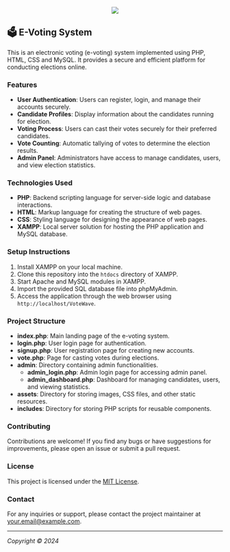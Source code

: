 <p align="center">
<img src="https://github.com/DON2604/VoteWave/assets/89240074/7e4a966b-32ce-4650-acc9-740f65515aaa">
</p>



## 🗳️ E-Voting System


This is an electronic voting (e-voting) system implemented using PHP, HTML, CSS and MySQL. It provides a secure and efficient platform for conducting elections online.

### Features

- **User Authentication**: Users can register, login, and manage their accounts securely.
- **Candidate Profiles**: Display information about the candidates running for election.
- **Voting Process**: Users can cast their votes securely for their preferred candidates.
- **Vote Counting**: Automatic tallying of votes to determine the election results.
- **Admin Panel**: Administrators have access to manage candidates, users, and view election statistics.

### Technologies Used

- **PHP**: Backend scripting language for server-side logic and database interactions.
- **HTML**: Markup language for creating the structure of web pages.
- **CSS**: Styling language for designing the appearance of web pages.
- **XAMPP**: Local server solution for hosting the PHP application and MySQL database.

### Setup Instructions

1. Install XAMPP on your local machine.
2. Clone this repository into the `htdocs` directory of XAMPP.
3. Start Apache and MySQL modules in XAMPP.
4. Import the provided SQL database file into phpMyAdmin.
5. Access the application through the web browser using `http://localhost/VoteWave`.

### Project Structure

- **index.php**: Main landing page of the e-voting system.
- **login.php**: User login page for authentication.
- **signup.php**: User registration page for creating new accounts.
- **vote.php**: Page for casting votes during elections.
- **admin**: Directory containing admin functionalities.
    - **admin_login.php**: Admin login page for accessing admin panel.
    - **admin_dashboard.php**: Dashboard for managing candidates, users, and viewing statistics.
- **assets**: Directory for storing images, CSS files, and other static resources.
- **includes**: Directory for storing PHP scripts for reusable components.

### Contributing

Contributions are welcome! If you find any bugs or have suggestions for improvements, please open an issue or submit a pull request.

### License

This project is licensed under the [MIT License](LICENSE).

### Contact

For any inquiries or support, please contact the project maintainer at [your.email@example.com](mailto:your.email@example.com).

---

*Copyright © 2024*
